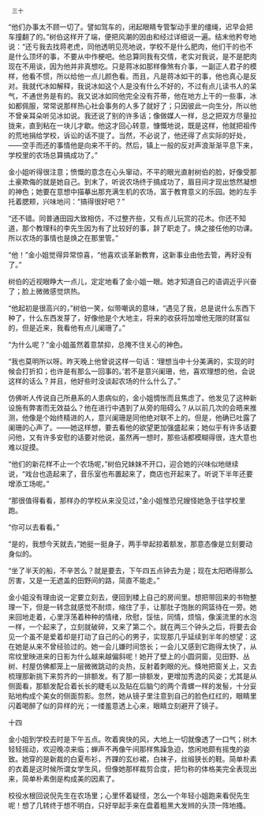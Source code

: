      三十 

   “他们办事太不顾一切了。譬如驾车的，闭起眼睛专管掣动手里的缰绳，迟早会把车撞翻了的。”树伯这样开了端，便把风潮的因由和经过详细说一遍。结末他矜夸地说：“还亏我去找蒋老虎，同他透明见亮地说，学校不是什么肥肉，他们干的也不是什么顶坏的事，不要从中作梗吧。他总算同我有交情，老实对我说，是不是肥肉现在不用谈，因为他并非真想吃。只是蒋冰如那样像煞有介事，一副正人君子的模样，他看不惯，所以给他一点儿颜色看。而且，凡是蒋冰如干的事，他也真心是反对。我就代冰如解释，我说冰如这个人是没有什么不好的，不过有点儿读书人的呆气，不通世务是有的。我又说冰如同他完全没有芥蒂，他在地方上干的一些事，冰如都佩服，常常说那样热心社会事务的人多了就好了；只因彼此一向生分，所以他不曾亲耳朵听见冰如说。我还说了别的许多话；像做媒人一样，总之把双方尽量拉拢来，直到粘在一块儿才歇。他这才回心转意，慷慨地说，既是这样，他就把祖传的荒地捐给学校，诉讼的话不提了。当然，不必说了，他还得了点实际的好处，——空手而还的事情他是向来不干的。然后，镇上一般的反对声浪渐渐平息下来，学校里的农场总算搞成功了。” 

   金小姐听得很注意；愤慨的意念在心头窜动，不平的眼光直射树伯的脸，好像受那土豪欺侮的就是她自己。到末了，听说农场终于搞成功了，眉目间才现出悠然凝想的神色；她要在意想中描摹出那充满生机的农场，富于教育意义的乐园。她的左手托着腮颊，兴味地问：“搞得很好吧？” 

   “还不错。同普通田园大致相仿，不过整齐些，又有点儿玩赏的花木。你还不知道，那个教理科的李先生因为有了比较好的事，辞了职走了。焕之接任他的功课。所以农场的事情也是焕之在那里管。” 

   “他！”金小姐觉得异常惊喜，“他喜欢谈革新教育，这新事业由他去管，再好没有了。” 

   树伯的近视眼睁大一点儿，定定地看了金小姐一眼。她才知道自己的语调近乎兴奋了；脸上微微感觉烘热。 

   “他起初是很高兴的，”树伯一笑，似带嘲讽的意味，“遇见了我，总是说什么东西下种了，什么东西发芽了，好像他是个大地主，将来的收获将加增他无限的财富似的，但是近来，我看他有点儿阑珊了。” 

   “为什么呢？”金小姐虽然着意禁抑，总掩不住关心的神色。 

   “我也莫明所以呀。昨天晚上他曾说这样一句话：‘理想当中十分美满的，实现的时候会打折扣；也许是有那么一回事的。’若不是意兴阑珊，他，喜欢理想的他，会说这样的话么？并且，他好些时没谈起农场的什么什么了。” 

   仿佛听人传说自己所悬系的人患病似的，金小姐惆怅而且焦虑了。他发见了这种新设施有弊害而无效益么？他在进行中遇到了从旁的阻碍么？从以前几次的会晤来推测，他像是个始终精进的人，意兴阑珊是同他绝对联不上的。但是，他确已吐露了阑珊的心声了。——她这样想，要去看他的欲望更加强盛起来；她似乎有许多话要问他，又有许多安慰的话要对他说，虽然再一想时，那些话都模糊得很，连大意也难以捉摸。 

   “他们的新花样不止一个农场呢，”树伯兄妹妹不开口，迎合她的兴味似地继续说，“戏台也造起来了，音乐室也布置起来了，商店也开起来了。听说下半年还要增添工场呢。” 

   “那很值得看看，那样办的学校从来没见过，”金小姐惟恐兄嫂怪她急于往学校里跑。 

   “你可以去看看。” 

   “是的，我想今天就去，”她挺一挺身子，两手举起掠着额发，那意态像是立刻要动身似的。 

   “坐了半天的船，不辛苦么？就是要去，下午四五点钟去为是；现在太阳晒得那么厉害，又是一无遮盖的田野间的路，简直不能走。” 

   金小姐没有理由说一定要立刻去，便回到楼上自己的房间里。想把带回来的书物整理一下，但是一转念就感觉不耐烦，缩住了手，让那肚子饱胀的网篮待在一旁。她来回地走着，心里浮荡着种种的情绪，欣慰，馁怯，同情，烦恼，像溪流里的水泡一样，一个起来了，立刻就破碎，又来了第二个。就在两三个钟头之后，将要去会见一个虽不是爱着却是打动了自己的心的男子，实现那几乎延续到半年的想望：这在她是从来不曾经验过的。她一会儿嫌时间悠长；一会儿又感到它跑得太快了，从帘纹里映进来的日影为什么越来越偏斜呢！她开了壁上的小圆洞窗，见田野、丛树、村屋仿佛都笼上一层微微跳动的炎热，反射着刺眼的光。倏地把窗关上，又去梳理那新挑下来剪齐的一排额发。有了那一排额发，更增加秀逸的风姿；尤其是从侧面看，那额发配合着长长的睫毛以及贴在后脑勺的两个青螺一样的发髻，十分妥贴地构成个美女的侧面剪影。忽然，她从镜子里注意到自己的脸色红红的，眼睛里闪着喝醉了似的异样的光；一缕羞意透上心来，眼睛立刻避开了镜子。 

   十四

   金小姐到学校去时是下午五点。吹着爽快的风，大地上一切就像透了一口气；树木轻轻摇动，欢迎晚凉来临；蝉声不再像午间那样焦躁急迫，悠闲地颇有摇曳的姿致。她穿的是新裁的白夏布衫，齐踝的玄纱裙，白袜子，丝缎狭长的鞋。简单朴素的衣着是这时候所谓女学生风，但像她那样裁剪合度，把匀称的体格美完全表现出来，简单朴素倒是构成美的因素了。 

   校役水根回说倪先生在农场里；心里怀着疑怪，怎么一个年轻小姐跑来看倪先生呢！想了几转终于想不明白，只好举起手来在盘着粗黑大发辫的头顶一阵地搔。 

